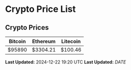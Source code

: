 # Crypto Price List

## Crypto Prices
| Bitcoin | Ethereum | Litecoin |
| ------- | -------- | -------- |
| $95890 | $3304.21 | $100.46 |
**Last Updated:** 2024-12-22 19:20 UTC
**Last Updated:** $DATE$
